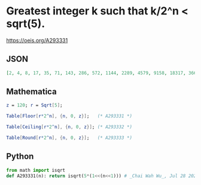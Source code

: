 # Greatest integer k such that k/2^n < sqrt\(5\)\.
https://oeis.org/A293331
## JSON
```JSON
[2, 4, 8, 17, 35, 71, 143, 286, 572, 1144, 2289, 4579, 9158, 18317, 36635, 73271, 146542, 293085, 586171, 1172343, 2344687, 4689374, 9378748, 18757497, 37514995, 75029990, 150059981, 300119963, 600239927, 1200479854, 2400959708, 4801919417, 9603838834]
```
## Mathematica
```Mathematica
z = 120; r = Sqrt[5];
```
```Mathematica
Table[Floor[r*2^n], {n, 0, z}];   (* A293331 *)
```
```Mathematica
Table[Ceiling[r*2^n], {n, 0, z}]; (* A293332 *)
```
```Mathematica
Table[Round[r*2^n], {n, 0, z}];   (* A293333 *)
```
## Python
```Python
from math import isqrt
def A293331(n): return isqrt(5*(1<<(n<<1))) # _Chai Wah Wu_, Jul 28 2022
```
